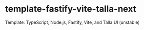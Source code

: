 # template-fastify-vite-talla-next
Template: TypeScript, Node.js, Fastify, Vite, and Tälla UI (unstable)
